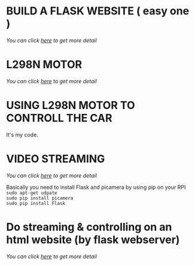 BUILD A FLASK WEBSITE ( easy one )
=========================
*You can click [here]( https://projects.raspberrypi.org/en/projects/python-web-server-with-flask/1) to get more detail*




L298N MOTOR
============
*You can click [here]( https://sites.google.com/site/zsgititit/home/arduino/arduino-shi-yongl298n-qu-dong-liang-ge-ma-da) to get more detail*



USING L298N MOTOR TO CONTROLL THE CAR
===================================
It's my code.



VIDEO STREAMING
===============
*You can click [here]( http://hophd.com/raspberry-pi-python-flask-video-streaming/) to get more detail*

Basically you need to install Flask and picamera by using pip on your RPI  
  `sudo apt-get udpate`  
  `sudo pip install picamera`  
  `sudo pip install Flask`


Do streaming & controlling on an html website (by flask webserver)
==================================================================
*You can click [here](http://hophd.com/raspberry-remote-car-flask-interface/) to get more detail*

